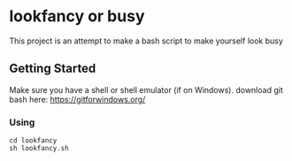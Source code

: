 # lookfancy or busy


This project is an attempt to make a bash script to make yourself look busy 


## Getting Started

Make sure you have a shell or shell emulator (if on Windows).
download git bash here:  https://gitforwindows.org/


### Using


```
cd lookfancy
sh lookfancy.sh
```


